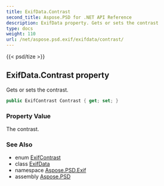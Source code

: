 ```yaml
---
title: ExifData.Contrast
second_title: Aspose.PSD for .NET API Reference
description: ExifData property. Gets or sets the contrast
type: docs
weight: 110
url: /net/aspose.psd.exif/exifdata/contrast/
---
```

{{< psd/tize >}}
## ExifData.Contrast property

Gets or sets the contrast.

```csharp
public ExifContrast Contrast { get; set; }
```

### Property Value

The contrast.

### See Also

* enum [ExifContrast](../../../aspose.psd.exif.enums/exifcontrast/)
* class [ExifData](../)
* namespace [Aspose.PSD.Exif](../../exifdata/)
* assembly [Aspose.PSD](../../../)


